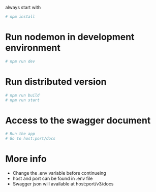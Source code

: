 always start with

```bash
# npm install
```

# Run nodemon in development environment

```bash
# npm run dev
```

# Run distributed version

```bash
# npm run build
# npm run start
```

# Access to the swagger document

```bash
# Run the app
# Go to host:port/docs
```

# More info
  * Change the .env variable before continueing
  * host and port can be found in .env file
  * Swagger json will available at host:port/v3/docs
